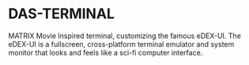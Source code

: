 # DAS-TERMINAL
MATRIX Movie Inspired terminal, customizing the famous eDEX-UI. The eDEX-UI is a fullscreen, cross-platform terminal emulator and system monitor that looks and feels like a sci-fi computer interface.
